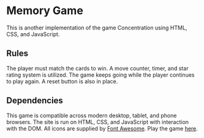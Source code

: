 # Memory Game

This is another implementation of the game Concentration using HTML, CSS, and JavaScript.

## Rules

The player must match the cards to win. A move counter, timer, and star rating system is utilized. The game keeps going while the player continues to play again. A reset button is also in place.

## Dependencies

This game is compatible across modern desktop, tablet, and phone browsers. The site is run on HTML, CSS, and JavaScript with interaction with the DOM. All icons are supplied by [Font Awesome](https://fontawesome.com/). Play the game [here](https://abhiek187.github.io/Memory-Game).
